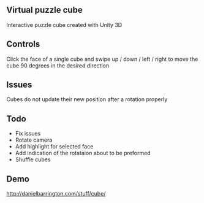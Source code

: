 ## Virtual puzzle cube

Interactive puzzle cube created with Unity 3D

## Controls

Click the face of a single cube and swipe up / down / left / right to move the cube 90 degrees in the desired direction

## Issues

Cubes do not update their new position after a rotation properly

## Todo

* Fix issues
* Rotate camera
* Add highlight for selected face
* Add indication of the rotataion about to be preformed
* Shuffle cubes

## Demo

http://danielbarrington.com/stuff/cube/